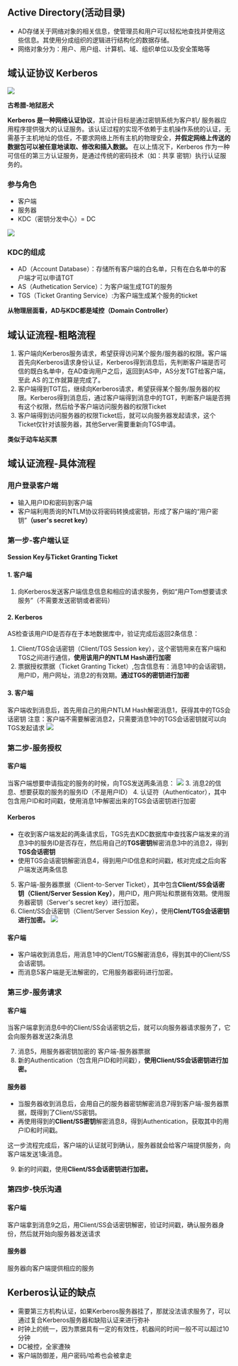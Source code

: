 ## Active Directory(活动目录)

* AD存储关于网络对象的相关信息，使管理员和用户可以轻松地查找并使用这些信息。其使用分成组织的逻辑进行结构化的数据存储。
* 网络对象分为：用户、用户组、计算机、域、组织单位以及安全策略等

## 域认证协议 Kerberos

![](https://raw.githubusercontent.com/is0late/is0late.github.io/master/_posts/2020/media/2020-05-10-01.png)

**古希腊-地狱恶犬**



**Kerberos 是一种网络认证协议**，其设计目标是通过密钥系统为客户机/ 服务器应用程序提供强大的认证服务。该认证过程的实现不依赖于主机操作系统的认证，无需基于主机地址的信任，不要求网络上所有主机的物理安全，**并假定网络上传送的数据包可以被任意地读取、修改和插入数据。** 在以上情况下，Kerberos 作为一种可信任的第三方认证服务，是通过传统的密码技术（如：共享 密钥）执行认证服务的。

### 参与角色

* 客户端
* 服务器
* KDC（密钥分发中心）= DC

![](https://raw.githubusercontent.com/is0late/is0late.github.io/master/_posts/2020/media/2020-05-10-02.png)

### KDC的组成

* AD（Account Database）：存储所有客户端的白名单，只有在白名单中的客户端才可以申请TGT
* AS（Authetication Service）：为客户端生成TGT的服务
* TGS（Ticket Granting Service）:为客户端生成某个服务的ticket

**从物理层面看，AD与KDC都是域控（Domain Controller）**



## 域认证流程-粗略流程

1. 客户端向Kerberos服务请求，希望获得访问某个服务/服务器的权限。客户端首先向Kerberos请求身份认证，Kerberos得到消息后，先判断客户端是否可信的既白名单中，在AD查询用户之后，返回到AS中，AS分发TGT给客户端，至此 AS 的工作就算是完成了。
2. 客户端得到TGT后，继续向Kerberos请求，希望获得某个服务/服务器的权限。Kerberos得到消息后，通过客户端得到消息中的TGT，判断客户端是否拥有这个权限，然后给予客户端访问服务器的权限Ticket
3. 客户端得到访问服务器的权限Ticket后，就可以向服务器发起请求，这个Ticket仅针对该服务器，其他Server需要重新向TGS申请。

**类似于动车站买票**


## 域认证流程-具体流程

### 用户登录客户端
* 输入用户ID和密码到客户端
* 客户端利用质询的NTLM协议将密码转换成密钥，形成了客户端的“用户密钥”**（user's secret key）**

### 第一步-客户端认证

**Session Key与Ticket Granting Ticket**

 #### 1. 客户端
 1. 向Kerberos发送客户端信息信息和相应的请求服务，例如“用户Tom想要请求服务”（不需要发送密钥或者密码）

#### 2. Kerberos
AS检查该用户ID是否存在于本地数据库中，验证完成后返回2条信息：
1. Client/TGS会话密钥（Client/TGS Session key），这个密钥用来在客户端和TGS之间进行通信，**使用该用户的NTLM Hash进行加密**
2. 票据授权票据（Ticket Granting Ticket）,包含信息有：消息1中的会话密钥，用户ID，用户网址，消息2的有效期。**通过TGS的密钥进行加密**

#### 3. 客户端
客户端收到消息后，首先用自己的用户NTLM Hash解密消息1，获得其中的TGS会话密钥
注意：客户端不需要解密消息2，只需要消息1中的TGS会话密钥就可以向TGS发起请求
![](https://raw.githubusercontent.com/is0late/is0late.github.io/master/_posts/2020/media/2020-05-10-03.png)
### 第二步-服务授权

#### 客户端

当客户端想要申请指定的服务的时候，向TGS发送两条消息：
![](https://raw.githubusercontent.com/is0late/is0late.github.io/master/_posts/2020/media/2020-05-10-04.png)
3. 消息2的信息、想要获取的服务的服务ID（不是用户ID）
4. 认证符（Authenticator），其中包含用户ID和时间戳，使用消息1中解密出来的TGS会话密钥进行加密

#### Kerberos

* 在收到客户端发起的两条请求后，TGS先去KDC数据库中查找客户端发来的消息3中的服务ID是否存在，然后用自己的**TGS密钥**解密消息3中的消息2，得到**TGS会话密钥**
* 使用TGS会话密钥解密消息4，得到用户ID信息和时间戳，核对完成之后向客户端发送两条信息

5. 客户端-服务器票据（Client-to-Server Ticket），其中包含**Client/SS会话密钥（Client/Server Session Key）**，用户ID，用户网址和票据有效期。使用服务器密钥（Server's secret key）进行加密。
6. Client/SS会话密钥（Client/Server Session Key），使用**Clent/TGS会话密钥进行加密。**
![](https://raw.githubusercontent.com/is0late/is0late.github.io/master/_posts/2020/media/2020-05-10-05.png)
#### 客户端

* 客户端收到消息后，用消息1中的Clent/TGS解密消息6，得到其中的Client/SS会话密钥。
* 而消息5客户端是无法解密的，它用服务器密码进行加密。


### 第三步-服务请求

#### 客户端
当客户端拿到消息6中的Client/SS会话密钥之后，就可以向服务器请求服务了，它会向服务器发送2条消息

7. 消息5，用服务器密钥加密的 客户端-服务器票据
8. 新的Authentication（包含用户ID和时间戳），**使用Client/SS会话密钥进行加密。**

#### 服务器

* 当服务器收到消息后，会用自己的服务器密钥解密消息7得到客户端-服务器票据，既得到了Client/SS密钥。
* 再使用得到的**Client/SS密钥**解密消息8，得到Authentication，获取其中的用户ID和时间戳。

这一步流程完成后，客户端的认证就可到确认，服务器就会给客户端提供服务，向客户端发送1条消息。

9. 新的时间戳，使用**Client/SS会话密钥进行加密。**

### 第四步-快乐沟通

#### 客户端

客户端拿到消息9之后，用Client/SS会话密钥解密，验证时间戳，确认服务器身份，然后就开始向服务器发送请求

#### 服务器

服务器向客户端提供相应的服务


## Kerberos认证的缺点

* 需要第三方机构认证，如果Kerberos服务器挂了，那就没法请求服务了，可以通过复合Kerberos服务器和缺陷认证来进行弥补
* 时钟上的统一，因为票据具有一定的有效性，机器间的时间一般不可以超过10分钟
* DC被控，全家遭殃
* 客户端防御差，用户密码/哈希也会被拿走









